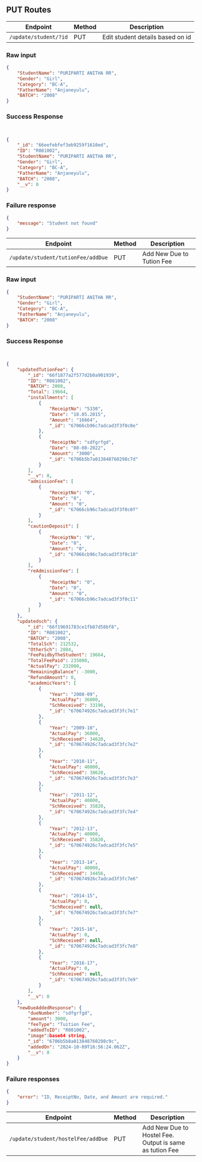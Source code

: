 

## PUT Routes



| Endpoint                                | Method | Description                                     |
|-----------------------------------------|--------|-------------------------------------------------|
| `/update/student/?id`                      | PUT    | Edit student details based on id   |


### Raw input
```json
{
    "StudentName": "PURIPARTI ANITHA RR",
    "Gender": "Girl",
    "Category": "BC-A",
    "FatherName": "Anjaneyulu",
    "BATCH": "2008"
}
```

### Success Response 


```json


{
    "_id": "66eefebfef3eb9259f1610ed",
    "ID": "R081002",
    "StudentName": "PURIPARTI ANITHA RR",
    "Gender": "Girl",
    "Category": "BC-A",
    "FatherName": "Anjaneyulu",
    "BATCH": "2008",
    "__v": 0
}
```

### Failure response
```json
{
    "message": "Student not found"
}

```





| Endpoint                                | Method | Description                                     |
|-----------------------------------------|--------|-------------------------------------------------|
| `/update/student/tutionFee/addDue`                      | PUT    | Add New Due  to Tution Fee |


### Raw input
```json
{
    "StudentName": "PURIPARTI ANITHA RR",
    "Gender": "Girl",
    "Category": "BC-A",
    "FatherName": "Anjaneyulu",
    "BATCH": "2008"
}
```

### Success Response 


```json


{
    "updatedTutionFee": {
        "_id": "66f1877a2f577d2b0a901939",
        "ID": "R081002",
        "BATCH": 2008,
        "Total": 19664,
        "installments": [
            {
                "ReceiptNo": "5330",
                "Date": "18.05.2015",
                "Amount": "16664",
                "_id": "67066cb96c7adcad3f3f0c0e"
            },
            {
                "ReceiptNo": "sdfgrfgd",
                "Date": "08-08-2022",
                "Amount": "3000",
                "_id": "6706b5b7a013848760298c7d"
            }
        ],
        "__v": 0,
        "admissionFee": [
            {
                "ReceiptNo": "0",
                "Date": "0",
                "Amount": "0",
                "_id": "67066cb96c7adcad3f3f0c0f"
            }
        ],
        "cautionDeposit": [
            {
                "ReceiptNo": "0",
                "Date": "0",
                "Amount": "0",
                "_id": "67066cb96c7adcad3f3f0c10"
            }
        ],
        "reAdmissionFee": [
            {
                "ReceiptNo": "0",
                "Date": "0",
                "Amount": "0",
                "_id": "67066cb96c7adcad3f3f0c11"
            }
        ]
    },
    "updatedsch": {
        "_id": "66f19691783ce1fb87d58bf8",
        "ID": "R081002",
        "BATCH": "2008",
        "TotalSch": 212532,
        "OtherSch": 2804,
        "FeePaidbyTheStudent": 19664,
        "TotalFeePaid": 235000,
        "ActualPay": 232000,
        "RemainingBalance": -3000,
        "RefundAmount": 0,
        "academicYears": [
            {
                "Year": "2008-09",
                "ActualPay": 36000,
                "SchReceived": 33196,
                "_id": "670674926c7adcad3f3fc7e1"
            },
            {
                "Year": "2009-10",
                "ActualPay": 36000,
                "SchReceived": 34620,
                "_id": "670674926c7adcad3f3fc7e2"
            },
            {
                "Year": "2010-11",
                "ActualPay": 40000,
                "SchReceived": 38620,
                "_id": "670674926c7adcad3f3fc7e3"
            },
            {
                "Year": "2011-12",
                "ActualPay": 40000,
                "SchReceived": 35820,
                "_id": "670674926c7adcad3f3fc7e4"
            },
            {
                "Year": "2012-13",
                "ActualPay": 40000,
                "SchReceived": 35820,
                "_id": "670674926c7adcad3f3fc7e5"
            },
            {
                "Year": "2013-14",
                "ActualPay": 40000,
                "SchReceived": 34456,
                "_id": "670674926c7adcad3f3fc7e6"
            },
            {
                "Year": "2014-15",
                "ActualPay": 0,
                "SchReceived": null,
                "_id": "670674926c7adcad3f3fc7e7"
            },
            {
                "Year": "2015-16",
                "ActualPay": 0,
                "SchReceived": null,
                "_id": "670674926c7adcad3f3fc7e8"
            },
            {
                "Year": "2016-17",
                "ActualPay": 0,
                "SchReceived": null,
                "_id": "670674926c7adcad3f3fc7e9"
            }
        ],
        "__v": 0
    },
    "newDueAddedResponse": {
        "dueNumber": "sdfgrfgd",
        "amount": 3000,
        "feeType": "Tuition Fee",
        "addedToID": "R081002",
        "image":base64 string,
        "_id": "6706b5b8a013848760298c9c",
        "addedOn": "2024-10-09T16:56:24.062Z",
        "__v": 0
    }
}
```

### Failure responses
```json
{
    "error": "ID, ReceiptNo, Date, and Amount are required."
}

```




| Endpoint                                | Method | Description                                     |
|-----------------------------------------|--------|-------------------------------------------------|
| `/update/student/hostelFee/addDue`                      | PUT    | Add New Due  to Hostel Fee. Output is same as tution Fee |


